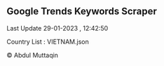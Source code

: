 

## Google Trends Keywords Scraper 
 
Last Update 29-01-2023 , 12:42:50

Country List :
VIETNAM.json



© Abdul Muttaqin 
